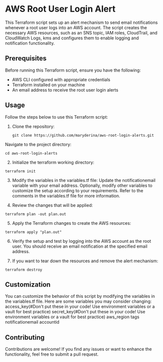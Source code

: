 # AWS Root User Login Alert

This Terraform script sets up an alert mechanism to send email notifications whenever a root user logs into an AWS account. The script creates the necessary AWS resources, such as an SNS topic, IAM roles, CloudTrail, and CloudWatch Logs, kms and configures them to enable logging and notification functionality.

## Prerequisites

Before running this Terraform script, ensure you have the following:

- AWS CLI configured with appropriate credentials
- Terraform installed on your machine
- An email address to receive the root user login alerts

## Usage

Follow the steps below to use this Terraform script:

1. Clone the repository:
   ```shell
   git clone https://github.com/maryderina/aws-root-login-alerts.git
   ```

  Navigate to the project directory:
  ```shell
  cd aws-root-login-alerts
  ```

2. Initialize the terraform working directory:
  ```shell
  terraform init
  ```

3. Modify the variables in the variables.tf file:
Update the notificationemail variable with your email address.
Optionally, modify other variables to customize the setup according to your requirements. Refer to the comments in the variables.tf file for more information.

4. Review the changes that will be applied:
  ```shell
  terraform plan -out plan.out
  ```

5. Apply the Terraform changes to create the AWS resources:
  ```shell
  terraform apply "plan.out"
  ```

6. Verify the setup and test by logging into the AWS account as the root user. You should receive an email notification at the specified email address.

7. If you want to tear down the resources and remove the alert mechanism:
  ```shell
  terraform destroy
  ```

## Customization
You can customize the behavior of this script by modifying the variables in the variables.tf file. Here are some variables you may consider changing:
access_key(#Don't put these in your code! Use environment variables or a vault for best practice)
secret_key(#Don't put these in your code! Use environment variables or a vault for best practice)
aws_region
tags
notificationemail
accountid

## Contributing
Contributions are welcome! If you find any issues or want to enhance the functionality, feel free to submit a pull request.


